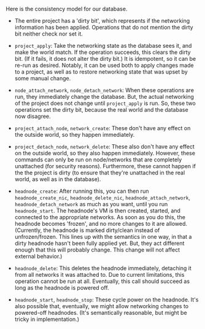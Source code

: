 Here is the consistency model for our database.

  - The entire project has a 'dirty bit', which represents if the networking
    information has been applied.  Operations that do not mention the dirty
    bit neither check nor set it.

  - ``project_apply``: Take the networking state as the database sees it, and
    make the world match.  If the operation succeeds, this clears the dirty
    bit.  (If it fails, it does not alter the dirty bit.)  It is idempotent,
    so it can be re-run as desired.  Notably, it can be used both to apply
    changes made to a project, as well as to restore networking state that was
    upset by some manual change.

  - ``node_attach_network``, ``node_detach_network``: When these operations
    are run, they immediately change the database.  But, the actual networking
    of the project does not change until ``project_apply`` is run.  So, these
    two operations set the dirty bit, because the real world and the database
    now disagree.

  - ``project_attach_node``, ``network_create``: These don't have any effect
    on the outside world, so they happen immediately.

  - ``project_detach_node``, ``network_delete``: These also don't have any
    effect on the outside world, so they also happen immediately.  However,
    these commands can only be run on node/networks that are completely
    unattached (for security reasons).  Furthermore, these cannot happen if
    the the project is dirty (to ensure that they're unattached in the real
    world, as well as in the database).

  - ``headnode_create``: After running this, you can then run
    ``headnode_create_nic``, ``headnode_delete_nic``,
    ``headnode_attach_network``, ``headnode_detach_network`` as much as you
    want, until you run ``headnode_start``.  The headnode's VM is then
    created, started, and connected to the appropriate networks.  As soon as
    you do this, the headnode becomes 'frozen', and no more changes to it are
    allowed.  (Currently, the headnode is marked dirty/clean instead of
    unfrozen/frozen.  This lines up with the semantics in one way, in that a
    dirty headnode hasn't been fully applied yet.  But, they act different
    enough that this will probably change.  This change will not affect
    external behavior.)

  - ``headnode_delete``: This deletes the headnode immediately, detaching it
    from all networks it was attached to.  Due to current limitations, this
    operation cannot be run at all.  Eventually, this call should succeed as
    long as the headnode is powered off.

  - ``headnode_start``, ``headnode_stop``: These cycle power on the headnode.
    It's also possible that, eventually, we might allow networking changes to
    powered-off headnodes.  (It's semantically reasonable, but might be tricky
    in implementation.)
